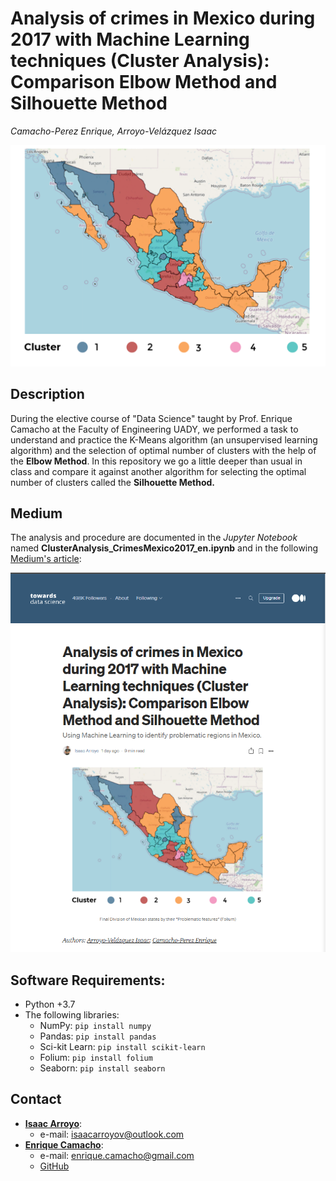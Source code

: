 # Analysis of crimes in Mexico during 2017 with Machine Learning techniques (Cluster Analysis): Comparison Elbow Method and Silhouette Method
_Camacho-Perez Enrique, Arroyo-Velázquez Isaac_

![final_map](figures/map_mex.PNG)

## Description
During the elective course of "Data Science" taught by Prof. Enrique Camacho at the Faculty of Engineering UADY, we performed a task to understand and practice the K-Means algorithm (an unsupervised learning algorithm) and the selection of optimal number of clusters with the help of the **Elbow Method**. In this repository we go a little deeper than usual in class and compare it against another algorithm for selecting the optimal number of clusters called the **Silhouette Method.**

## Medium
The analysis and procedure are documented in the _Jupyter Notebook_ named **ClusterAnalysis_CrimesMexico2017_en.ipynb** and in the following [Medium's article](https://isaacarroyov.medium.com/analysis-of-crimes-in-mexico-during-2017-with-machine-learning-techniques-cluster-analysis-9c25147dfa86):

![mediums_article](figures/medium_article_isaacarroyov.PNG)




## Software Requirements:
* Python +3.7
* The following libraries:
  * NumPy: `pip install numpy`
  * Pandas: `pip install pandas`
  * Sci-kit Learn: `pip install scikit-learn`
  * Folium: `pip install folium`
  * Seaborn: `pip install seaborn`

## Contact
* [**Isaac Arroyo**](https://www.linkedin.com/in/isaac-arroyo/):
  * e-mail: isaacarroyov@outlook.com
* [**Enrique Camacho**](https://www.linkedin.com/in/ekamacho/):
  * e-mail: enrique.camacho@gmail.com
  * [GitHub](https://github.com/enriquecamacho)
